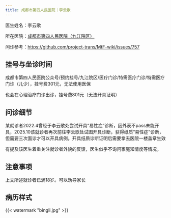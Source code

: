 ```yaml
---
title: 成都市第四人民医院｜李云歌
---
```


医生姓名：李云歌

所在医院：[成都市第四人民医院（九江院区）](https://www.cd-psychologist.com/)

问诊参考：<https://github.com/project-trans/MtF-wiki/issues/757>

## 挂号与坐诊时间

成都市第四人民医院公众号/预约挂号/九江院区/医疗门诊/特需医疗门诊/特需医疗门诊（儿少），挂号费301元，无法使用医保

也会在心理治疗门诊出诊，挂号费801元（无法开具证明）

## 问诊细节

某就诊者2022.4曾经于李云歌处尝试开具“易性症”诊断，因外表不pass未能开具，2025.10该就诊者再次前往李云歌处试图开具诊断，获得纸质“易性症”诊断，但需要三次面诊才可以开具病例。开具纸质诊断证明后需要拿去医院一楼盖章生效

有提及该医生着重关注就诊者外貌的反馈，医生似乎不询问家庭知情度等情况。

## 注意事项

上文所述就诊者已满18岁。可以劝导家长

## 病历样式

{{< watermark "bingli.jpg" >}}

